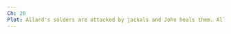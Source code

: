 ```yaml
---
Ch: 20
Plot: Allard's solders are attacked by jackals and John heals them. Allard uses the Rabies as an excuse to save John, owing him for his son.
---
```

